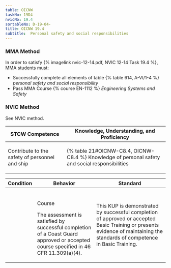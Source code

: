 ```yaml
---
table: OICNW
taskNo: 19D4
nvicNo: 19.4 
sortableNo: D-19-04-
title: OICNW 19.4 
subtitle:  Personal safety and social responsibilities
---
```



### MMA Method

In order to satisfy  {% imagelink nvic-12-14.pdf, NVIC 12-14 Task 19.4 %}, MMA students must:

* Successfully complete all elements of table {% table 614, A-VI/1-4 %} *personal safety and social responsibility*
* Pass MMA Course {% course EN-1112 %}  *Engineering Systems and Safety*


### NVIC Method

<a onclick="togglevisibility('nvic_methods')" >See NVIC method.</a>

<div id='nvic_methods' class='hide'>

<table>
<thead>
<tr>
<th class='forty'> STCW Competence </th>
<th class='sixty'> Knowledge, Understanding, and Proficiency </th>
</tr>
</thead>




<tbody>
<tr><td markdown='1'>

Contribute to the safety of personnel and ship

</td><td markdown='1'>

{% table 21#OICNW-C8.4, OICNW-C8.4 %} Knowledge of personal safety and social responsibilities

</td></tr>


</tbody>
</table>


<table>
<thead>
<tr><th class='twenty'>  Condition </th><th class='twenty'> Behavior </th><th  class='sixty'>Standard </th></tr>
</thead>
<tbody >



<tr><td markdown='1'>


</td><td markdown='1'>


<br>

<div class="tooltip" markdown='1'>

Course

The assessment is satisfied by successful completion of a Coast Guard approved or accepted course specified in 46 CFR 11.309(a)(4).

</div>


</td><td markdown='1'>

This KUP is demonstrated by successful completion of approved or accepted Basic Training or presents evidence of maintaining the standards of competence in Basic Training.

</td></tr>
</tbody>
</table>
</div>
